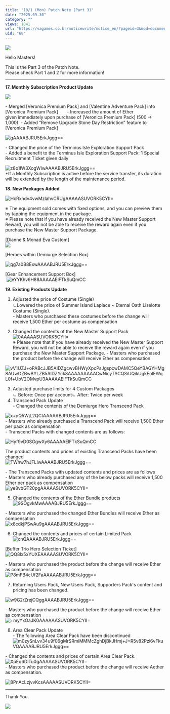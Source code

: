 ```yaml
---
title: "10/1 (Mon) Patch Note (Part 3)"
date: "2025.09.30"
category: ""
views: 1841
url: "https://vagames.co.kr/noticewrite/notice_en/?pageid=3&mod=document&uid=68"
uid: "68"
---
```


![](/images/news/live/en/68-cbcd64b8.webp)  

Hello Masters!

This is the Part 3 of the Patch Note.  
Please check Part 1 and 2 for more information!

  

* * *

  

**17\. Monthly Subscription Product Update**       

![](/images/news/live/en/68-83762fdc.webp)  

\- Merged \[Veronica Premium Pack\] and \[Valentine Adventure Pack\] into \[Veronica Premium Pack\]       \- Increased the amount of Ether given immediately upon purchase of \[Veronica Premium Pack\] (500 → 1,000)  \- Added “Remove Upgrade Stone Day Restriction” feature to \[Veronica Premium Pack\]

![gAAAABJRU5ErkJggg==](/images/news/live/en/68-base64-0-38b631d8.webp)  

\- Changed the price of the Terminus Isle Exploration Support Pack  
\- Added a benefit to the Terminus Isle Exploration Support Pack: 1 Special Recruitment Ticket given daily

![z8o1IW3XogWIwAAAABJRU5ErkJggg==](/images/news/live/en/68-base64-1-c5447c9a.webp)  
\*If a Monthly Subscription is active before the service transfer, its duration will be extended by the length of the maintenance period.

**18\. New Packages Added**

![HcRxndv4vwMzlahvCRUgAAAAASUVORK5CYII=](/images/news/live/en/68-base64-2-ffc1c38c.webp)  
  
※ The equipment sold comes with fixed options, and you can preview them by tapping the equipment in the package.  
※ Please note that if you have already received the New Master Support Reward, you will not be able to receive the reward again even if you purchase the New Master Support Package.   
  
\[Dianne & Monad Eva Custom\]  
![](/images/news/live/en/68-ad618c5f.webp)  

\[Heroes within Demiurge Selection Box\]

![qg7a0B8ExwAAAABJRU5ErkJggg==](/images/news/live/en/68-base64-3-617fdfae.webp)  
  
\[Gear Enhancement Support Box\]  
 ![eYYKhv6H88AAAAAElFTkSuQmCC](/images/news/live/en/68-base64-4-617e3a36.webp)

**19\. Existing Products Update**  
  

1) Adjusted the price of Costume (Single)  
ㄴLowered the price of Summer Island Laplace ~ Eternal Oath Liselotte Costume (Single).  
\- Masters who purchased these costumes before the change will receive 1,500 Ether per costume as compensation

2) Changed the contents of the New Master Support Pack  
![0AAAAASUVORK5CYII=](/images/news/live/en/68-base64-5-97489cf7.webp)  
※ Please note that if you have already received the New Master Support Reward, you will not be able to receive the reward again even if you purchase the New Master Support Package. \- Masters who purchased the product before the change will receive Ether as compensation  
  
![vV1UZJ+oPABcJJB5AIDZgcwvBHWyXpcPsJgspcwDAMC5QeYBAGYHMg8AUwOZBwBYLZB5AIDZYck8AAAAAAAAACwNicyTSCQSiUQikUgkEolEWqL0f+UbV2OMvpU3AAAAAElFTkSuQmCC](/images/news/live/en/68-base64-6-17405a2f.webp)  

3) Adjusted purchase limits for 4 Custom Packages  
ㄴ Before: Once per accountㄴ After: Twice per week  
4) Transcend Pack Update  
\- Changed the contents of the Demiurge Hero Transcend Pack

![x+pQ5WjL2QCtAAAAABJRU5ErkJggg==](/images/news/live/en/68-base64-7-4382c51b.webp)  
\- Masters who already purchased a Transcend Pack will receive 1,500 Ether per pack as compensation  
\- Transcend Packs with changed contents are as follows:  
  
![Hyf9vD0SGgwXy6AAAAAElFTkSuQmCC](/images/news/live/en/68-base64-8-7b23b51c.webp)  

The product contents and prices of existing Transcend Packs have been changed  
![TWhw7hJFLIwAAAABJRU5ErkJggg==](/images/news/live/en/68-base64-9-1f44f88a.webp)  

\- The Transcend Packs with updated contents and prices are as follows  
\- Masters who already purchased any of the below packs will receive 1,500 Ether per pack as compensation  
![ye8vbGT20pgAAAAASUVORK5CYII=](/images/news/live/en/68-base64-10-5c923c61.webp)  

5) Changed the contents of the Ether Bundle products  
![9SOgvkMwAAAABJRU5ErkJggg==](/images/news/live/en/68-base64-11-918a338c.webp)  

\- Masters who purchased the changed Ether Bundles will receive Ether as compensation  
![x8cdkjPSwAu9gAAAABJRU5ErkJggg==](/images/news/live/en/68-base64-12-7cade10f.webp)  

6) Changed the contents and prices of certain Limited Pack  
![cnQAAAABJRU5ErkJggg==](/images/news/live/en/68-base64-13-c8f3bb8c.webp)  
  
\[Buffer Trio Hero Selection Ticket\]  
![QQ8lx5xYUXEAAAAASUVORK5CYII=](/images/news/live/en/68-base64-14-f1d47a95.webp)  

\- Masters who purchased the product before the change will receive Ether as compensation  
![P8mFB4cUf2FaAAAAABJRU5ErkJggg==](/images/news/live/en/68-base64-15-cca27b7b.webp)  

7) Returning Users Pack, New Users Pack, Supporters Pack's content and pricing has been changed.  
  
![w9G2rZrejCQggAAAABJRU5ErkJggg==](/images/news/live/en/68-base64-16-82ff5369.webp)  

\- Masters who purchased the product before the change will receive Ether as compensation  
![+myYxOaJK0AAAAAASUVORK5CYII=](/images/news/live/en/68-base64-17-8e69a5e1.webp)  

8) Area Clear Pack Update  
\- The following Area Clear Pack have been discontinued  
![m0zySnLvv34u9f06gMrSRmiMMMcZghDjBkJHmj+J+R5v82Pzl6vFkuVQAAAABJRU5ErkJggg==](/images/news/live/en/68-base64-18-3945936a.webp)  
  
\- Changed the contents and prices of certain Area Clear Pack.  
![XpEq6DlTu0gAAAAASUVORK5CYII=](/images/news/live/en/68-base64-19-d7788276.webp)  
\- Masters who purchased the product before the change will receive Aether as compensation.

![8PnAcLzjvvKcsAAAAASUVORK5CYII=](/images/news/live/en/68-base64-20-816eae6e.webp)

* * *

Thank You.

![](/images/news/live/en/68-a450aef9.webp)